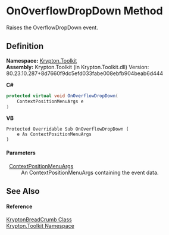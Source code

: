 # OnOverflowDropDown Method


Raises the OverflowDropDown event.



## Definition
**Namespace:** <a href="79d2eac2-21f4-54ff-7552-b20c33c30600.md">Krypton.Toolkit</a>  
**Assembly:** Krypton.Toolkit (in Krypton.Toolkit.dll) Version: 80.23.10.287+8d7660f9dc5efd033fabe008ebfb904beab6d444

**C#**
``` C#
protected virtual void OnOverflowDropDown(
	ContextPositionMenuArgs e
)
```
**VB**
``` VB
Protected Overridable Sub OnOverflowDropDown ( 
	e As ContextPositionMenuArgs
)
```



#### Parameters
<dl><dt>  <a href="7d5da66a-3b82-6136-662c-e32ff162d799.md">ContextPositionMenuArgs</a></dt><dd>An ContextPositionMenuArgs containing the event data.</dd></dl>

## See Also


#### Reference
<a href="a688d8ee-06d3-3238-1c5b-07d7a7abffdd.md">KryptonBreadCrumb Class</a>  
<a href="79d2eac2-21f4-54ff-7552-b20c33c30600.md">Krypton.Toolkit Namespace</a>  
